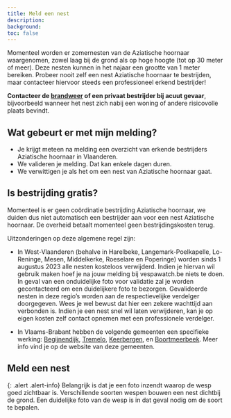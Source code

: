 ```yaml
---
title: Meld een nest
description:
background:
toc: false
---
```


Momenteel worden er zomernesten van de Aziatische hoornaar waargenomen, zowel laag bij de grond als op hoge hoogte (tot op 30 meter of meer). Deze nesten kunnen in het najaar een grootte van 1 meter bereiken. Probeer nooit zelf een nest Aziatische hoornaar te bestrijden, maar contacteer hiervoor steeds een professioneel erkend bestrijder!

**Contacteer de [brandweer](https://1722.be/nl/index.html) of een privaat bestrijder bij acuut gevaar**, bijvoorbeeld wanneer het nest zich nabij een woning of andere risicovolle plaats bevindt.

## Wat gebeurt er met mijn melding?

- Je krijgt meteen na melding een overzicht van erkende bestrijders Aziatische hoornaar in Vlaanderen. 
- We valideren je melding. Dat kan enkele dagen duren.
- We verwittigen je als het om een nest van Aziatische hoornaar gaat.


## Is bestrijding gratis?

Momenteel is er geen coördinatie bestrijding Aziatische hoornaar, we duiden dus niet automatisch een bestrijder aan voor een nest Aziatische hoornaar. De overheid betaalt momenteel geen bestrijdingskosten terug. 

Uitzonderingen op deze algemene regel zijn:

- In West-Vlaanderen (behalve in Harelbeke, Langemark-Poelkapelle, Lo-Reninge, Mesen, Middelkerke, Roeselare en Poperinge) worden sinds 1 augustus 2023 alle nesten kosteloos verwijderd. Indien je hiervan wil gebruik maken hoef je na jouw melding bij vespawatch.be niets te doen. In geval van een onduidelijke foto voor validatie zal je worden gecontacteerd om een duidelijkere foto te bezorgen. Gevalideerde nesten in deze regio’s worden aan de respectievelijke verdelger doorgegeven. Wees je wel bewust dat hier een zekere wachttijd aan verbonden is. Indien je een nest snel wil laten verwijderen, kan je op eigen kosten zelf contact opnemen met een professionele verdelger. 


- In Vlaams-Brabant hebben de volgende gemeenten een specifieke werking: [Begijnendijk](https://www.begijnendijk.be/subsidie-voor-neutralisatie-aziatische-hoornaar), [Tremelo](https://www.tremelo.be/product/3399/subsidie-bestrijding-aziatische-hoornaar), [Keerbergen](https://www.keerbergen.be/subsidie-bestrijding-aziatische-hoornaar), en [Boortmeerbeek](https://www.boortmeerbeek.be/subsidie-bestrijding-aziatische-hoornaar-2). Meer info vind je op de website van deze gemeenten.


## Meld een nest

{: .alert .alert-info}
Belangrijk is dat je een foto inzendt waarop de wesp goed zichtbaar is. Verschillende soorten wespen bouwen een nest dichtbij de grond. Een duidelijke foto van de wesp is in dat geval nodig om de soort te bepalen.

<form action="" method="POST" id="nest-report-form" class="needs-validation" enctype="multipart/form-data" novalidate></form>

<script type="text/javascript" src="https://maps.googleapis.com/maps/api/js?sensor=false&key=AIzaSyAC8CPgw0vcpkW8J6Etd3q0pn9cnmb1c7g"></script>
<script src="/assets/js/iasset.js"></script>
